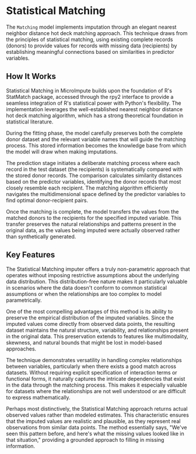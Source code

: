 # Statistical Matching

The `Matching` model implements imputation through an elegant nearest neighbor distance hot deck matching approach. This technique draws from the principles of statistical matching, using existing complete records (donors) to provide values for records with missing data (recipients) by establishing meaningful connections based on similarities in predictor variables.

## How It Works

Statistical Matching in MicroImpute builds upon the foundation of R's StatMatch package, accessed through the rpy2 interface to provide a seamless integration of R's statistical power with Python's flexibility. The implementation leverages the well-established nearest neighbor distance hot deck matching algorithm, which has a strong theoretical foundation in statistical literature.

During the fitting phase, the model carefully preserves both the complete donor dataset and the relevant variable names that will guide the matching process. This stored information becomes the knowledge base from which the model will draw when making imputations.

The prediction stage initiates a deliberate matching process where each record in the test dataset (the recipients) is systematically compared with the stored donor records. The comparison calculates similarity distances based on the predictor variables, identifying the donor records that most closely resemble each recipient. The matching algorithm efficiently navigates the multidimensional space defined by the predictor variables to find optimal donor-recipient pairs.

Once the matching is complete, the model transfers the values from the matched donors to the recipients for the specified imputed variable. This transfer preserves the natural relationships and patterns present in the original data, as the values being imputed were actually observed rather than synthetically generated.

## Key Features

The Statistical Matching imputer offers a truly non-parametric approach that operates without imposing restrictive assumptions about the underlying data distribution. This distribution-free nature makes it particularly valuable in scenarios where the data doesn't conform to common statistical assumptions or when the relationships are too complex to model parametrically.

One of the most compelling advantages of this method is its ability to preserve the empirical distribution of the imputed variables. Since the imputed values come directly from observed data points, the resulting dataset maintains the natural structure, variability, and relationships present in the original data. This preservation extends to features like multimodality, skewness, and natural bounds that might be lost in model-based approaches.

The technique demonstrates versatility in handling complex relationships between variables, particularly when there exists a good match across datasets. Without requiring explicit specification of interaction terms or functional forms, it naturally captures the intricate dependencies that exist in the data through the matching process. This makes it especially valuable for datasets where the relationships are not well understood or are difficult to express mathematically.

Perhaps most distinctively, the Statistical Matching approach returns actual observed values rather than modeled estimates. This characteristic ensures that the imputed values are realistic and plausible, as they represent real observations from similar data points. The method essentially says, "We've seen this pattern before, and here's what the missing values looked like in that situation," providing a grounded approach to filling in missing information.
